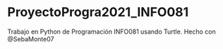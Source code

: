 # ProyectoProgra2021_INFO081
Trabajo en Python de Programación INFO081 usando Turtle.
Hecho con @SebaMonte07
